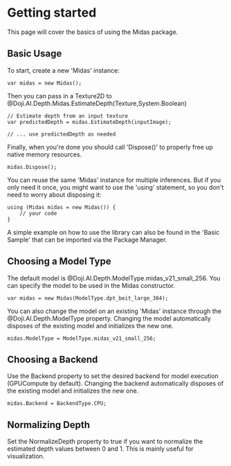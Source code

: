 # Getting started

This page will cover the basics of using the Midas package.


## Basic Usage

To start, create a new 'Midas' instance:

```CSharp
var midas = new Midas();
```

Then you can pass in a Texture2D to @Doji.AI.Depth.Midas.EstimateDepth(Texture,System.Boolean)

```CSharp
// Estimate depth from an input texture
var predictedDepth = midas.EstimateDepth(inputImage);

// ... use predictedDepth as needed
```

Finally, when you're done you should call 'Dispose()' to properly free up native memory resources.

```CSharp
midas.Dispose();
```

You can reuse the same 'Midas' instance for multiple inferences. But if you only need it once, you might want to use the 'using' statement, so you don't need to worry about disposing it:

```CSharp
using (Midas midas = new Midas()) {
    // your code
}
```

A simple example on how to use the library can also be found in the 'Basic Sample' that can be imported via the Package Manager.


## Choosing a Model Type

The default model is @Doji.AI.Depth.ModelType.midas_v21_small_256. You can specify the model to be used in the Midas constructor.

```CSharp
var midas = new Midas(ModelType.dpt_beit_large_384);
```

You can also change the model on an existing 'Midas' instance through the @Doji.AI.Depth.ModelType property. Changing the model automatically disposes of the existing model and initializes the new one.

```CSharp
midas.ModelType = ModelType.midas_v21_small_256;
```


## Choosing a Backend

Use the Backend property to set the desired backend for model execution (GPUCompute by default).
Changing the backend automatically disposes of the existing model and initializes the new one.

```CSharp
midas.Backend = BackendType.CPU;
```


## Normalizing Depth

Set the NormalizeDepth property to true if you want to normalize the estimated depth values between 0 and 1. This is mainly useful for visualization.